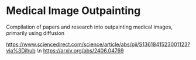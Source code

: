 # Medical Image Outpainting
Compilation of papers and research into outpainting medical images, primarily using diffusion

https://www.sciencedirect.com/science/article/abs/pii/S1361841523001123?via%3Dihub \n
https://arxiv.org/abs/2406.04769
